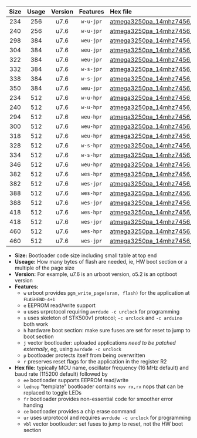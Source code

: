 |Size|Usage|Version|Features|Hex file|
|:-:|:-:|:-:|:-:|:--|
|234|256|u7.6|`w-u-jpr`|[atmega3250pa_14mhz7456_230400bps_ur_vbl.hex](https://raw.githubusercontent.com/stefanrueger/urboot/main/atmega3250pa_14mhz7456_230400bps_ur_vbl.hex)|
|240|256|u7.6|`w-u-jpr`|[atmega3250pa_14mhz7456_230400bps_lednop_ur_vbl.hex](https://raw.githubusercontent.com/stefanrueger/urboot/main/atmega3250pa_14mhz7456_230400bps_lednop_ur_vbl.hex)|
|298|384|u7.6|`weu-jpr`|[atmega3250pa_14mhz7456_230400bps_ee_ur_vbl.hex](https://raw.githubusercontent.com/stefanrueger/urboot/main/atmega3250pa_14mhz7456_230400bps_ee_ur_vbl.hex)|
|304|384|u7.6|`weu-jpr`|[atmega3250pa_14mhz7456_230400bps_ee_lednop_ur_vbl.hex](https://raw.githubusercontent.com/stefanrueger/urboot/main/atmega3250pa_14mhz7456_230400bps_ee_lednop_ur_vbl.hex)|
|322|384|u7.6|`weu-jpr`|[atmega3250pa_14mhz7456_230400bps_ee_lednop_fr_ur_vbl.hex](https://raw.githubusercontent.com/stefanrueger/urboot/main/atmega3250pa_14mhz7456_230400bps_ee_lednop_fr_ur_vbl.hex)|
|332|384|u7.6|`w-s-jpr`|[atmega3250pa_14mhz7456_230400bps_vbl.hex](https://raw.githubusercontent.com/stefanrueger/urboot/main/atmega3250pa_14mhz7456_230400bps_vbl.hex)|
|338|384|u7.6|`w-s-jpr`|[atmega3250pa_14mhz7456_230400bps_lednop_vbl.hex](https://raw.githubusercontent.com/stefanrueger/urboot/main/atmega3250pa_14mhz7456_230400bps_lednop_vbl.hex)|
|350|384|u7.6|`weu-jpr`|[atmega3250pa_14mhz7456_230400bps_ee_lednop_fr_ce_ur_vbl.hex](https://raw.githubusercontent.com/stefanrueger/urboot/main/atmega3250pa_14mhz7456_230400bps_ee_lednop_fr_ce_ur_vbl.hex)|
|234|512|u7.6|`w-u-hpr`|[atmega3250pa_14mhz7456_230400bps_ur.hex](https://raw.githubusercontent.com/stefanrueger/urboot/main/atmega3250pa_14mhz7456_230400bps_ur.hex)|
|240|512|u7.6|`w-u-hpr`|[atmega3250pa_14mhz7456_230400bps_lednop_ur.hex](https://raw.githubusercontent.com/stefanrueger/urboot/main/atmega3250pa_14mhz7456_230400bps_lednop_ur.hex)|
|294|512|u7.6|`weu-hpr`|[atmega3250pa_14mhz7456_230400bps_ee_ur.hex](https://raw.githubusercontent.com/stefanrueger/urboot/main/atmega3250pa_14mhz7456_230400bps_ee_ur.hex)|
|300|512|u7.6|`weu-hpr`|[atmega3250pa_14mhz7456_230400bps_ee_lednop_ur.hex](https://raw.githubusercontent.com/stefanrueger/urboot/main/atmega3250pa_14mhz7456_230400bps_ee_lednop_ur.hex)|
|318|512|u7.6|`weu-hpr`|[atmega3250pa_14mhz7456_230400bps_ee_lednop_fr_ur.hex](https://raw.githubusercontent.com/stefanrueger/urboot/main/atmega3250pa_14mhz7456_230400bps_ee_lednop_fr_ur.hex)|
|328|512|u7.6|`w-s-hpr`|[atmega3250pa_14mhz7456_230400bps.hex](https://raw.githubusercontent.com/stefanrueger/urboot/main/atmega3250pa_14mhz7456_230400bps.hex)|
|334|512|u7.6|`w-s-hpr`|[atmega3250pa_14mhz7456_230400bps_lednop.hex](https://raw.githubusercontent.com/stefanrueger/urboot/main/atmega3250pa_14mhz7456_230400bps_lednop.hex)|
|346|512|u7.6|`weu-hpr`|[atmega3250pa_14mhz7456_230400bps_ee_lednop_fr_ce_ur.hex](https://raw.githubusercontent.com/stefanrueger/urboot/main/atmega3250pa_14mhz7456_230400bps_ee_lednop_fr_ce_ur.hex)|
|382|512|u7.6|`wes-hpr`|[atmega3250pa_14mhz7456_230400bps_ee.hex](https://raw.githubusercontent.com/stefanrueger/urboot/main/atmega3250pa_14mhz7456_230400bps_ee.hex)|
|382|512|u7.6|`wes-jpr`|[atmega3250pa_14mhz7456_230400bps_ee_vbl.hex](https://raw.githubusercontent.com/stefanrueger/urboot/main/atmega3250pa_14mhz7456_230400bps_ee_vbl.hex)|
|388|512|u7.6|`wes-hpr`|[atmega3250pa_14mhz7456_230400bps_ee_lednop.hex](https://raw.githubusercontent.com/stefanrueger/urboot/main/atmega3250pa_14mhz7456_230400bps_ee_lednop.hex)|
|388|512|u7.6|`wes-jpr`|[atmega3250pa_14mhz7456_230400bps_ee_lednop_vbl.hex](https://raw.githubusercontent.com/stefanrueger/urboot/main/atmega3250pa_14mhz7456_230400bps_ee_lednop_vbl.hex)|
|418|512|u7.6|`wes-hpr`|[atmega3250pa_14mhz7456_230400bps_ee_lednop_fr.hex](https://raw.githubusercontent.com/stefanrueger/urboot/main/atmega3250pa_14mhz7456_230400bps_ee_lednop_fr.hex)|
|418|512|u7.6|`wes-jpr`|[atmega3250pa_14mhz7456_230400bps_ee_lednop_fr_vbl.hex](https://raw.githubusercontent.com/stefanrueger/urboot/main/atmega3250pa_14mhz7456_230400bps_ee_lednop_fr_vbl.hex)|
|460|512|u7.6|`wes-hpr`|[atmega3250pa_14mhz7456_230400bps_ee_lednop_fr_ce.hex](https://raw.githubusercontent.com/stefanrueger/urboot/main/atmega3250pa_14mhz7456_230400bps_ee_lednop_fr_ce.hex)|
|460|512|u7.6|`wes-jpr`|[atmega3250pa_14mhz7456_230400bps_ee_lednop_fr_ce_vbl.hex](https://raw.githubusercontent.com/stefanrueger/urboot/main/atmega3250pa_14mhz7456_230400bps_ee_lednop_fr_ce_vbl.hex)|

- **Size:** Bootloader code size including small table at top end
- **Useage:** How many bytes of flash are needed, ie, HW boot section or a multiple of the page size
- **Version:** For example, u7.6 is an urboot version, o5.2 is an optiboot version
- **Features:**
  + `w` urboot provides `pgm_write_page(sram, flash)` for the application at `FLASHEND-4+1`
  + `e` EEPROM read/write support
  + `u` uses urprotocol requiring `avrdude -c urclock` for programming
  + `s` uses skeleton of STK500v1 protocol; `-c urclock` and `-c arduino` both work
  + `h` hardware boot section: make sure fuses are set for reset to jump to boot section
  + `j` vector bootloader: uploaded applications *need to be patched externally*, eg, using `avrdude -c urclock`
  + `p` bootloader protects itself from being overwritten
  + `r` preserves reset flags for the application in the register R2
- **Hex file:** typically MCU name, oscillator frequency (16 MHz default) and baud rate (115200 default) followed by
  + `ee` bootloader supports EEPROM read/write
  + `lednop` "template" bootloader contains `mov rx,rx` nops that can be replaced to toggle LEDs
  + `fr` bootloader provides non-essential code for smoother error handing
  + `ce` bootloader provides a chip erase command
  + `ur` uses urprotocol and requires `avrdude -c urclock` for programming
  + `vbl` vector bootloader: set fuses to jump to reset, not the HW boot section
